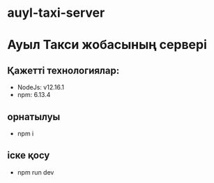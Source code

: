 # auyl-taxi-server

# Ауыл Такси жобасының сервері

## Қажетті технологиялар:
* NodeJs: v12.16.1
* npm: 6.13.4


## орнатылуы
* npm i

## іске қосу
* npm run dev
